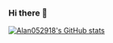 ### Hi there 👋

<!--
**Alan052918/Alan052918** is a ✨ _special_ ✨ repository because its `README.md` (this file) appears on your GitHub profile.

Here are some ideas to get you started:

- 🔭 I’m currently working on ...
- 🌱 I’m currently learning ...
- 👯 I’m looking to collaborate on ...
- 🤔 I’m looking for help with ...
- 💬 Ask me about ...
- 📫 How to reach me: ...
- 😄 Pronouns: ...
- ⚡ Fun fact: ...
-->

[![Alan052918's GitHub stats](https://github-readme-stats.vercel.app/api?username=Alan052918)](https://github.com/anuraghazra/github-readme-stats)

